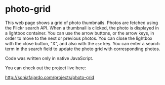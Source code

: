 # photo-grid

This web page shows a grid of photo thumbnails. Photos are fetched using the Flickr search API. 
When a thumbnail is clicked, the photo is displayed in a lightbox container. You can use the arrow buttons, or the arrow keys, in order to move to the next or previous photos.
You can close the lightbox with the close button, "X", and also with the `esc` key.
You can enter a search term in the search field to update the photo grid with corresponding photos.

Code was written only in native JavaScript.

You can check out the project live here:

http://soniafajardo.com/projects/photo-grid
